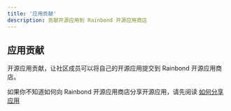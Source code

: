 ```yaml
---
title: '应用贡献'
description: 贡献开源应用到 Rainbond 开源应用商店
---
```


## 应用贡献

开源应用贡献，让社区成员可以将自己的开源应用提交到 Rainbond 开源应用商店。

如果你不知道如何向 Rainbond 开源应用商店分享开源应用，请先阅读 [如何分享应用](/docs/use-manual/app-store-manage/share-app)
